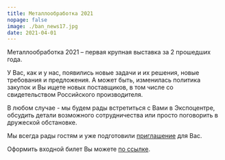 ```yaml
---
title: Металлообработка 2021
nopage: false
image: ./ban_news17.jpg
date: 2021-04-01
---
```

Металлообработка 2021 – первая крупная выставка за 2 прошедших года.
 
У Вас, как и у нас, появились новые задачи и их решения, новые требования и предложения. А может быть, изменилась политика закупок и Вы ищете новых поставщиков, в том числе со свидетельством Российского производителя.


В любом случае - мы будем рады встретиться с Вами в Экспоцентре, обсудить детали возможного сотрудничества или просто поговорить в дружеской обстановке.

Мы всегда рады гостям и уже подготовили [приглашение](/uploads/me_msk_2021.pdf) для Вас.

Оформить входной билет Вы можете [по ссылке](https://www.metobr-expo.ru/ru/visitors/ticket/).
